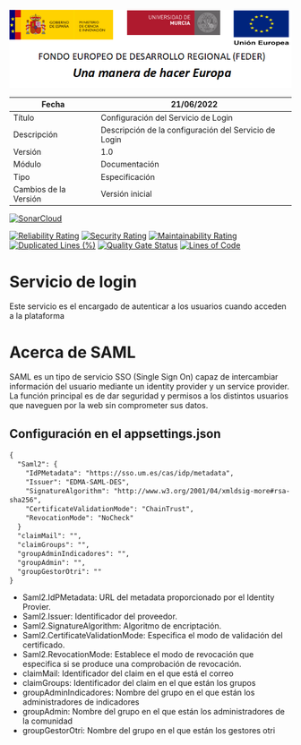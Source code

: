 ![](../../Docs/media/CabeceraDocumentosMD.png)

| Fecha         | 21/06/2022                                                   |
| ------------- | ------------------------------------------------------------ |
|Título|Configuración del Servicio de Login| 
|Descripción|Descripción de la configuración del Servicio de Login|
|Versión|1.0|
|Módulo|Documentación|
|Tipo|Especificación|
|Cambios de la Versión|Versión inicial|


[![SonarCloud](https://sonarcloud.io/images/project_badges/sonarcloud-white.svg)](https://sonarcloud.io/summary/new_code?id=Hercules.CommonsEDMA.Login)

[![Reliability Rating](https://sonarcloud.io/api/project_badges/measure?project=Hercules.CommonsEDMA.Login&metric=reliability_rating)](https://sonarcloud.io/summary/new_code?id=Hercules.CommonsEDMA.Login)
[![Security Rating](https://sonarcloud.io/api/project_badges/measure?project=Hercules.CommonsEDMA.Login&metric=security_rating)](https://sonarcloud.io/summary/new_code?id=Hercules.CommonsEDMA.Login)
[![Maintainability Rating](https://sonarcloud.io/api/project_badges/measure?project=Hercules.CommonsEDMA.Login&metric=sqale_rating)](https://sonarcloud.io/summary/new_code?id=Hercules.CommonsEDMA.Login)
[![Duplicated Lines (%)](https://sonarcloud.io/api/project_badges/measure?project=Hercules.CommonsEDMA.Login&metric=duplicated_lines_density)](https://sonarcloud.io/summary/new_code?id=Hercules.CommonsEDMA.Login)
[![Quality Gate Status](https://sonarcloud.io/api/project_badges/measure?project=Hercules.CommonsEDMA.Login&metric=alert_status)](https://sonarcloud.io/summary/new_code?id=Hercules.CommonsEDMA.Login)
[![Lines of Code](https://sonarcloud.io/api/project_badges/measure?project=Hercules.CommonsEDMA.Login&metric=ncloc)](https://sonarcloud.io/summary/new_code?id=Hercules.CommonsEDMA.Login)

# Servicio de login

Este servicio es el encargado de autenticar a los usuarios cuando acceden a la plataforma


# Acerca de SAML

SAML es un tipo de servicio SSO (Single Sign On) capaz de intercambiar información del usuario mediante un identity provider y un service provider. 
La función principal es de dar seguridad y permisos a los distintos usuarios que naveguen por la web sin comprometer sus datos.

## Configuración en el appsettings.json
    {
	  "Saml2": {
		"IdPMetadata": "https://sso.um.es/cas/idp/metadata",
		"Issuer": "EDMA-SAML-DES",
		"SignatureAlgorithm": "http://www.w3.org/2001/04/xmldsig-more#rsa-sha256",
		"CertificateValidationMode": "ChainTrust",
		"RevocationMode": "NoCheck"
	  }
	  "claimMail": "",
	  "claimGroups": "",
	  "groupAdminIndicadores": "",
	  "groupAdmin": "",
	  "groupGestorOtri": ""
    }
  
- Saml2.IdPMetadata: URL del metadata proporcionado por el Identity Provier.
- Saml2.Issuer: Identificador del proveedor.
- Saml2.SignatureAlgorithm: Algoritmo de encriptación.
- Saml2.CertificateValidationMode: Especifica el modo de validación del certificado.
- Saml2.RevocationMode: Establece el modo de revocación que especifica si se produce una comprobación de revocación.
- claimMail: Identificador del claim en el que está el correo
- claimGroups: Identificador del claim en el que están los grupos
- groupAdminIndicadores: Nombre del grupo en el que están los administradores de indicadores
- groupAdmin: Nombre del grupo en el que están los administradores de la comunidad
- groupGestorOtri: Nombre del grupo en el que están los gestores otri
